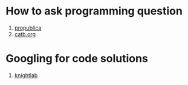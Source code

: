 # How to ask programming question
1. [propublica](https://www.propublica.org/nerds/how-to-ask-programming-questions)
2. [catb.org](http://www.catb.org/esr/faqs/smart-questions.html)

# Googling for code solutions
1. [knightlab](https://knightlab.northwestern.edu/2014/03/13/googling-for-code-solutions-can-be-tricky-heres-how-to-get-started/)


